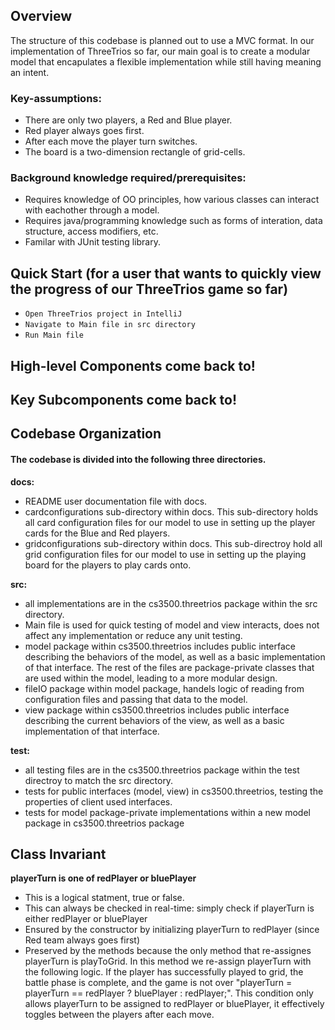 ## Overview

The structure of this codebase is planned out to use a MVC format. 
In our implementation of ThreeTrios so far, our main goal is to create a modular model 
that encapulates a flexible implementation while still having meaning an intent. 


### Key-assumptions:
* There are only two players, a Red and Blue player. 
* Red player always goes first.
* After each move the player turn switches.
* The board is a two-dimension rectangle of grid-cells.

### Background knowledge required/prerequisites: 
* Requires knowledge of OO principles, how various classes can interact with eachother through a model. 
* Requires java/programming knowledge such as forms of interation, data structure, access modifiers, etc. 
* Familar with JUnit testing library. 

## Quick Start (for a user that wants to quickly view the progress of our ThreeTrios game so far)
* ```Open ThreeTrios project in IntelliJ```
* ```Navigate to Main file in src directory```
* ```Run Main file```


## High-level Components come back to! 

## Key Subcomponents come back to!


## Codebase Organization

#### The codebase is divided into the following three directories.

**docs:** 
* README user documentation file with docs. 
* cardconfigurations sub-directory within docs. This sub-directory holds all card configuration files for our 
model to use in setting up the player cards for the Blue and Red players. 
* gridconfigurations sub-directory within docs. This sub-directroy hold all grid configuration files 
for our model to use in setting up the playing board for the players to play cards onto. 
  
**src:** 
* all implementations are in the cs3500.threetrios package within the src directory. 
* Main file is used for quick testing of model and view interacts, does not affect any implementation or reduce any unit testing. 
* model package within cs3500.threetrios includes public interface describing the behaviors of the model, as well as a basic implementation of that interface. The rest of the files are package-private 
classes that are used within the model, leading to a more modular design. 
* fileIO package within model package, handels logic of reading from configuration files and passing that data to the model. 
* view package within cs3500.threetrios includes public interface describing the current behaviors of the view, as well as a basic implementation of that interface. 

**test:** 
* all testing files are in the cs3500.threetrios package within the test directroy to match the src directory. 
* tests for public interfaces (model, view) in cs3500.threetrios, testing the properties of client used interfaces. 
* tests for model package-private implementations within a new model package in cs3500.threetrios package

## Class Invariant
**playerTurn is one of redPlayer or bluePlayer**
* This is a logical statment, true or false.
* This can always be checked in real-time: simply check if playerTurn is either redPlayer or bluePlayer
* Ensured by the constructor by initializing playerTurn to redPlayer (since Red team always goes first)
* Preserved by the methods because the only method that re-assignes playerTurn is playToGrid. In this method we re-assign playerTurn with the following logic. 
If the player has successfully played to grid, the battle phase is complete, and the game is not over "playerTurn = playerTurn == redPlayer ? bluePlayer : redPlayer;". 
This condition only allows playerTurn to be assigned to redPlayer or bluePlayer, it effectively toggles between the players after each move. 
